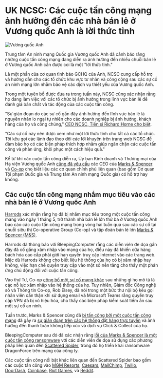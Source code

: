 # UK NCSC: Các cuộc tấn công mạng ảnh hưởng đến các nhà bán lẻ ở Vương quốc Anh là lời thức tỉnh

![Vương quốc Anh](https://www.bleepstatic.com/content/hl-images/2025/03/20/UK.jpg)

Trung tâm An ninh mạng Quốc gia Vương quốc Anh đã cảnh báo rằng những cuộc tấn công mạng đang diễn ra ảnh hưởng đến nhiều chuỗi bán lẻ ở Vương quốc Anh cần được coi là một "lời thức tỉnh."

Là một phần của cơ quan tình báo GCHQ của Anh, NCSC cung cấp hỗ trợ và hướng dẫn cho các tổ chức khu vực tư nhân và công cộng sau các sự cố an ninh mạng lớn nhằm bảo vệ các dịch vụ thiết yếu của Vương quốc Anh.

Trong một tuyên bố được đưa ra trong tuần này, NCSC cũng xác nhận rằng họ đang làm việc với các tổ chức bị ảnh hưởng trong lĩnh vực bán lẻ để đánh giá bản chất và tác động của các cuộc tấn công.

"Sự gián đoạn do các sự cố gần đây ảnh hưởng đến lĩnh vực bán lẻ là nguyên nhân lo ngại tự nhiên cho các doanh nghiệp bị ảnh hưởng, khách hàng của họ và công chúng," [CEO NCSC, Tiến sĩ Richard Horne cho biết](https://www.ncsc.gov.uk/news/retailers-incident).

"Các sự cố này nên được xem như một lời thức tỉnh cho tất cả các tổ chức. Tôi kêu gọi các lãnh đạo theo dõi các lời khuyên trên trang web NCSC để đảm bảo họ có các biện pháp thích hợp nhằm giúp ngăn chặn các cuộc tấn công và phản ứng, khôi phục một cách hiệu quả."

Kể từ khi các cuộc tấn công diễn ra, Ủy ban Kinh doanh và Thương mại của Hạ viện Vương quốc Anh [cũng đã yêu cầu](https://x.com/CommonsBTC/status/1918000775604719704) các CEO của [Marks & Spencer](https://committees.parliament.uk/publications/47710/documents/249299/default/) và [Co-op](https://committees.parliament.uk/publications/47711/documents/249305/default/) cho biết liệu các cơ quan chính phủ liên quan (bao gồm Cơ quan Tội phạm Quốc gia và Trung tâm An ninh mạng Quốc gia) có hỗ trợ hay không.

## Các cuộc tấn công mạng nhắm mục tiêu vào các nhà bán lẻ ở Vương quốc Anh

[Harrods](https://www.bleepingcomputer.com/news/security/harrods-the-next-uk-retailer-targeted-in-a-cyberattack/) xác nhận rằng họ đã bị nhắm mục tiêu trong một cuộc tấn công mạng vào ngày 1 tháng 5, trở thành nhà bán lẻ lớn thứ ba ở Vương quốc Anh báo cáo các cuộc tấn công mạng trong vòng hai tuần qua sau các sự cố tại chuỗi siêu thị Co-operative Group (Co-op) và tập đoàn bán lẻ lớn [Marks & Spencer (M&S)](https://www.bleepingcomputer.com/news/security/marks-and-spencer-pauses-online-orders-after-cyberattack/).

Harrods đã thông báo với BleepingComputer rằng các diễn viên đe dọa gần đây đã cố gắng xâm nhập vào mạng của họ, điều này đã khiến cửa hàng bách hóa cao cấp phải giới hạn quyền truy cập internet vào các trang web. Mặc dù Harrods không cho biết liệu hệ thống của họ có bị xâm nhập hay không, việc hạn chế quyền truy cập vào một số nền tảng cho thấy một phản ứng chủ động đối với cuộc tấn công.

Vào thứ Tư, Co-op [công bố một sự cố mạng khác](https://www.bleepingcomputer.com/news/security/uk-retailer-co-op-shuts-down-some-it-systems-after-hack-attempt/) sau những gì họ mô tả là các nỗ lực xâm nhập vào hệ thống của họ. Tuy nhiên, Giám đốc Công nghệ số và Thông tin Co-op, Rob Elsey, đã nói trong một bức thư nội bộ kêu gọi nhân viên cẩn thận khi sử dụng email và Microsoft Teams rằng quyền truy cập VPN đã bị vô hiệu hóa, cho thấy các biện pháp kiểm soát tiềm ẩn sau một sự cố an ninh.

Tuần trước, Marks & Spencer cũng đã [bị tấn công bởi một cuộc tấn công mạng](https://www.bleepingcomputer.com/news/security/marks-and-spencer-confirms-a-cyberattack-as-customers-face-delayed-orders/) đã gây ra [sự gián đoạn trên các hệ thống đặt hàng trực tuyến](https://www.bleepingcomputer.com/news/security/marks-and-spencer-pauses-online-orders-after-cyberattack/) và ảnh hưởng đến thanh toán không tiếp xúc và dịch vụ Click & Collect của họ.

BleepingComputer sau đó đã xác nhận rằng [lỗi của Marks & Spencer là một cuộc tấn công ransomware](https://www.bleepingcomputer.com/news/security/marks-and-spencer-breach-linked-to-scattered-spider-ransomware-attack/) với các diễn viên đe dọa sử dụng các phương pháp liên quan đến [Scattered Spider](https://www.bleepingcomputer.com/tag/Scattered-Spider/), trong đó họ triển khai ransomware DragonForce trên mạng của công ty.

Các cuộc tấn công nổi bật khác liên quan đến Scattered Spider bao gồm các cuộc tấn công vào [MGM Resorts](https://www.bleepingcomputer.com/tag/mgm-resorts/), [Caesars](https://www.bleepingcomputer.com/news/security/caesars-entertainment-confirms-ransom-payment-customer-data-theft/), [MailChimp](https://www.bleepingcomputer.com/news/security/mailchimp-discloses-new-breach-after-employees-got-hacked/), [Twilio](https://www.bleepingcomputer.com/news/security/twilio-hackers-hit-over-130-orgs-in-massive-okta-phishing-attack/), [DoorDash](https://www.bleepingcomputer.com/news/security/doordash-discloses-new-data-breach-tied-to-twilio-hackers/), [Coinbase](https://www.bleepingcomputer.com/news/security/coinbase-cyberattack-targeted-employees-with-fake-sms-alert/), [Riot Games](https://www.bleepingcomputer.com/news/security/riot-games-receives-ransom-demand-from-hackers-refuses-to-pay/), và [Reddit](https://www.bleepingcomputer.com/news/security/reddit-hackers-threaten-to-leak-data-stolen-in-february-breach/).